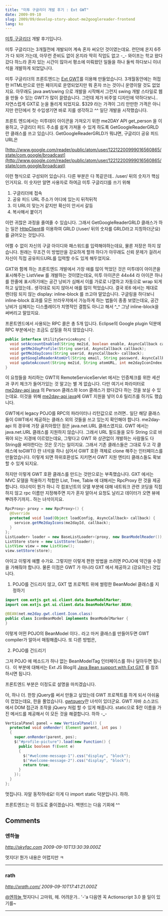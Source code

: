 ```yaml
---
title: "미투 구글리더 개발 후기 : Ext GWT"
date: 2009-09-10
slug: 2009/09/develop-story-about-me2googlereader-frontend
lang: ko
---
```


[미투 구글리더](/2009/09/introducing-me2googlereader-mashup/) 개발 후기입니다.

미투 구글리더는 3개월전에 개발되어 계속 혼자 써오던 것이였는데요. 런던에 온지 6주가 다 되어 가는데, 아무런 준비도 없이 온지라 딱히 직업도 없고 -_- 와이프는 학교 왔다갔다 하느라 혼자 있는 시간이 많아서 평소에 미뤄왔던 일들을 하나 둘씩 하다보니 이녀석을 개발하게 되었답니다.

미투 구글리더의 프론트엔드는 [Ext GWT](http://www.extjs.com/products/gxt/)를 이용해 만들었습니다. 3개월동안에는 허접한 HTML만으로 만든 페이지로 운영되었지만 뭐 혼자 쓰는 것이니 운영이랄 것도 없었지요. 아무래도 java awt/swing 으로 개발을 시작해서 그런지 swing 개발 스타일로 웹을 만들 수 있는 GWT가 많이 끌렸습니다. 그런데 제가 비주얼 디자인에 약하다보니.. 자연스럽게 GXT로 눈을 돌리게 되었지요. $329 라는 가격이 그리 만만한 가격은 아니지만 런던에서 첫 수입생기면 바로 지를 생각하고 ^^ 일단 개발을 시작했습니다.

프론트 엔드에서는 미투데이 아이콘을 가져오기 위한 me2DAY API get_person 을 이용하고, 구글리더 피드 주소를 쉽게 가져올 수 있게 하도록 GetGoogleReaderGRLD 란 클래스를 쓰고 있습니다. GetGoogleReaderGRLD가 뭐냐면, 구글리더 공유 피드 URL은

[http://www.google.com/reader/public/atom/user/12212200999016560865/state/com.google/broadcast](http://www.google.com/reader/public/atom/user/12212200999016560865/state/com.google/broadcast)

이런 형식으로 구성되어 있습니다. 다른 부분은 다 똑같은데.. /user/ 뒤의 숫자가 핵심인거지요. 이 숫자만 알면 사용자로 하여금 미투 구글리더를 쓰기 위해

1) 구글리더에 접속
2) 공유 피드 URL 주소가 어디에 있는지 뒤적뒤적
3) 이 URL이 맞는거 같지만 확신이 안서서 갈등
4) 복사해서 붙이기

이런 귀찮은 과정을 줄여줄 수 있습니다. 그래서 GetGoogleReaderGRLD 클래스가 하는 일은 [HttpClient](http://hc.apache.org/httpcomponents-client/index.html)를 이용하여 GRLD (/user/ 뒤의 숫자를 GRLD라고 지칭하더군요) 를 긁어오는 것입니다.

어쩔 수 없이 자신의 구글 아이디와 패스워드를 입력해야하는데요, 물론 저장은 하지 않습니다. 원래는 무조건 이 방법만을 강요하게 할까 하다가 아무래도 신뢰 문제가 걸려서 자신이 직접 공유피드URL를 입력할 수도 있게 해두었지요.

GXT와 함께 하는 프론트엔드 개발에서 가장 애를 많이 먹었던 것은 미투데이 아이콘을 표시해주는 ListView 를 개발하는 것이였는데요, 미투 아이콘은 44x44 라 아이콘 하나를 한줄에 표시하기에는 공간 낭비가 심해서 이를 가로로 나열하고 자동으로 wrap 되게 하고 싶었는데.. 생각대로 되지 않아서 애를 많이 먹었습니다. 결국 IE6 에서는 제대로 렌더링 되지 않는 display: inline-block 를 쓰고야 말았습니다. 구글링을 하다보니 inline-block 효과를 모든 브라우저에서 가능하게 하는 법들이 종종 보였는데요, 공간 낭비가 심해지는 디스플레이가 치명적인 결함도 아니고 해서 ^_^ 그냥 inline-block을 써버리고 말았지요.

프론트엔드에서 사용되는 RPC 콜은 총 5개 입니다. Eclipse의 Google plugin 덕분에 RPC 부분에서는 조금도 삽질을 하지 않았습니다.


```java
public interface UtilityServiceAsync {
  void setAccountEnabled(String me2id, boolean enable, AsyncCallback callback);
  void getMe2dayProfile(String userid, AsyncCallback callback);
  void getMe2dayIcons(String userid, AsyncCallback> callback);
  void getGoogleReaderAtomUrl(String email, String password, AsyncCallback callback);
  void updateAccount(String me2id, String atomURL, int me2dayIconIndex, boolean forwardWhenNote, boolean forwardWhenMe2day, AsyncCallback callback);
}
```


이 요청들을 처리하는 GWT의 RemoteServiceServlet 에서는 인증체크를 위한 세션과 쿠키 체크가 들어가있는 것 말고는 별 게 없습니다. 다만 여기서 파라미터로 [me2day-api java](http://code.google.com/p/me2day-api/) 의 Person 클래스와 Icon 클래스가 왔다갔다 하는 것을 보실 수 있는데요. 이것을 위해 [me2day-api java](http://code.google.com/p/me2day-api/)에 GWT 지원을 넣어 0.6 릴리즈를 하기도 했습니다.

GWT에서 legacy POJO를 RPC의 파라미터나 리턴값으로 쓰려면.. 일단 해당 클래스들이 GWT에서 제공하는 클래스 외의 것들을 쓰고 있는지 확인해야 합니다. me2day-api 의 경우에 가장 골치아팠던 점은 java.net.URL 클래스였지요. GWT 에서는 java.net.URL 클래스를 지원하지 않습니다. 그래서 URL 필드들을 모두 String 으로 바꿔야 되는 지경에 이르렀는데요, 그렇다고 GWT 와 상관없이 개발하는 사람들도 다 String을 써야한다는 것은 웃기는 일이지요. 그래서 기존 클래스들은 그대로 두고 각 클래스에 toGWT() 란 녀석을 하나 심어서 GWT 호환 객체로 clone 해주는 인터페이스를 만들었습니다. 이렇게 되면 하위호환성도 지키면서 GWT 지원 엔티티 클래스들도 확보할 수 있게 되지요.

하지만 이렇게 GWT 호환 클래스를 만드는 것만으로는 부족했습니다. GXT 에서는 MVC 모델을 적용하기 적합한 List, Tree, Table 에 대해서는 RpcProxy 란 것을 제공합니다. 이녀석이 뭔가 하니 각 컴포넌트의 모델 부분에 대해 네트워크 관련 코딩을 직접하지 않고 rpc 이름만 지정해주면 지가 혼자 알아서 요청도 날리고 데이터가 오면 뷰에 뿌려주기까지.. 하는 녀석이지요.


```java
RpcProxy> proxy = new RpcProxy>() {
  @Override
  protected void load(Object loadConfig, AsyncCallback> callback) {
    service.getMe2dayIcons(me2dayId, callback);
  }
};
ListLoader> loader = new BaseListLoader>(proxy, new BeanModelReader());
ListStore store = new ListStore(loader);
ListView view = new ListView();
view.setStore(store);
```


아이고 이렇게 예쁠 수가요. 그렇지만 이렇게 편한 방법을 쓰려면 POJO에 약간을 수정을 가해줘야 합니다. 물론 이점은 GWT 가 아니라 GXT 에서 제공하고 (강요하는) 것입니다.

1) POJO를 건드리지 않고, GXT 앱 프로젝트 위에 썰렁한 BeanModel 클래스를 지정하기


```java
import com.extjs.gxt.ui.client.data.BeanModelMarker;
import com.extjs.gxt.ui.client.data.BeanModelMarker.BEAN;

@BEAN(net.me2day.gwt.client.Icon.class)
public class IconBeanModel implements BeanModelMarker {
}
```


이렇게 어떤 POJO의 BeanModel 이다.. 라고 마커 클래스를 만들어두면 GWT compiler가 알아서 매핑해줍니다. 또 다른 방법은,

2) POJO를 건드리기

그저 POJO 에 메소드가 하나 없는 BeanModelTag 인터페이스를 하나 달아두면 됩니다.  이 부분에 대해서는 Ext JS Blog의 [Java Bean support with Ext GXT](http://www.extjs.com/blog/2008/07/14/preview-java-bean-support-with-ext-gwt/) 를 참조하시면 됩니다.

프론트엔드 부분은 이정도로 설명을 마치겠습니다.

아, 하나 더. 한창 jQuery를 써서 만들고 싶었는데 GWT 프로젝트를 하게 되서 아쉬움이 컸었는데요, 한을 풀었습니다. [gwtquery](http://code.google.com/p/gwtquery/)란 녀석이 있더군요. GWT 자바 소스코드에서 DOM 접근과 조작을 jQuery 처럼 할 수 있게 해줍니다. static으로 $란 이름을 가진 메서드를 제공해서 이 모든 것을 해결합니다. 하하 -_-


```java
VerticalPanel panel = new VerticalPanel() {
  protected void onRender( Element parent, int pos )
  {
    super.onRender(parent, pos);
    $("#profile-picture").load(new Function() {
      public boolean f(Event e)
      {
        $("#welcome-message-1").css("display", "block");
        $("#welcome-message-2").css("display", "block");
        return true;
      }
    });
  }
};
```


멋집니다. 자알 동작하네요! 이게 다 import static 덕분입니다. 하하.

프론트엔드는 이 정도로 줄이겠습니다. 백엔드는 다음 기회에 ^^

## Comments

### 엔하늘
*http://skyfac.com*
*2009-09-10T13:30:39.000Z*

멋지다! 뭔가 내용은 어렵지만 ㅋ

---

### rath
*http://xrath.com/*
*2009-09-10T17:41:21.000Z*

[@엔하늘 ](#comment-9646)
멋지다니 고마워, 헤.
어려운가.. '-'a 다음엔 꼭 Actionscript 3.0 쓸 일이 있기를~

---

